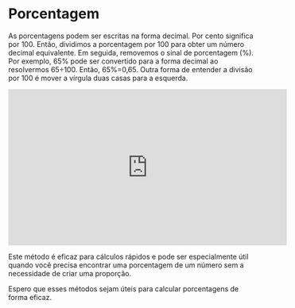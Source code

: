 # Porcentagem

As porcentagens podem ser escritas na forma decimal. Por cento significa por 100. Então, dividimos a porcentagem por 100 para obter um número decimal equivalente. Em seguida, removemos o sinal de porcentagem (%). Por exemplo, 65% pode ser convertido para a forma decimal ao resolvermos 65÷100. Então, 65%=0,65. Outra forma de entender a divisão por 100 é mover a vírgula duas casas para a esquerda.

<iframe width="560" height="315" src="https://www.youtube.com/watch?v=bmAPiL7abSw" frameborder="0" allowfullscreen></iframe>


Este método é eficaz para cálculos rápidos e pode ser especialmente útil quando você precisa encontrar uma porcentagem de um número sem a necessidade de criar uma proporção.

Espero que esses métodos sejam úteis para calcular porcentagens de forma eficaz.
